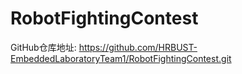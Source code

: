 # RobotFightingContest
GitHub仓库地址: https://github.com/HRBUST-EmbeddedLaboratoryTeam1/RobotFightingContest.git